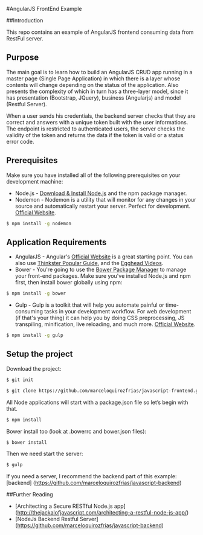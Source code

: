 #AngularJS FrontEnd Example

##Introduction

This repo contains an example of AngularJS frontend consuming data from RestFul server.

## Purpose
The main goal is to learn how to build an AngularJS CRUD app running in a master page (Single Page Application) in which there is a layer whose contents will change depending on the status of the application. Also presents the complexity of which in turn has a three-layer model, since it has presentation (Bootstrap, JQuery), business (Angularjs) and model (Restful Server).

When a user sends his credentials, the backend server checks that they are correct and answers with a unique token built with the user informations.
The endpoint is restricted to authenticated users, the server checks the validity of the token and returns the data if the token is valid or a status error code.

## Prerequisites
Make sure you have installed all of the following prerequisites on your development machine:
* Node.js - [Download & Install Node.js](http://www.nodejs.org/download/) and the npm package manager.
* Nodemon - Nodemon is a utility that will monitor for any changes in your source and automatically restart your server. Perfect for development. [Official Website](http://nodemon.io/).

```bash
$ npm install -g nodemon
```

## Application Requirements

* AngularJS - Angular's [Official Website](http://angularjs.org/) is a great starting point. You can also use [Thinkster Popular Guide](http://www.thinkster.io/), and the [Egghead Videos](https://egghead.io/).
* Bower - You're going to use the [Bower Package Manager](http://bower.io/) to manage your front-end packages. Make sure you've installed Node.js and npm first, then install bower globally using npm:

```bash
$ npm install -g bower
```

* Gulp - Gulp is a toolkit that will help you automate painful or time-consuming tasks in your development workflow. For web development (if that's your thing) it can help you by doing CSS preprocessing, JS transpiling, minification, live reloading, and much more. [Official Website](http://gulpjs.com/).

```bash
$ npm install -g gulp
```

## Setup the project

Download the project:

```bash
$ git init
```

```bash
$ git clone https://github.com/marceloquirozfrias/javascript-frontend.git
```

All Node applications will start with a package.json file so let’s begin with that.

```bash
$ npm install
```

Bower install too (look at .bowerrc and bower.json files):
```bash
$ bower install
```

Then we need start the server:

```bash
$ gulp
```

If you need a server, I recommend the backend part of this example:
[backend] (https://github.com/marceloquirozfrias/javascript-backend)

##Further Reading
* [Architecting a Secure RESTful Node.js app] (http://thejackalofjavascript.com/architecting-a-restful-node-js-app/)
* [NodeJs Backend Restful Server] (https://github.com/marceloquirozfrias/javascript-backend)